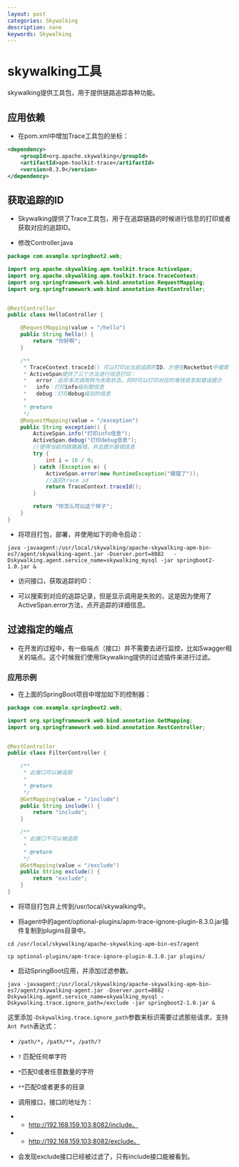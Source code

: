 ```yaml
---
layout: post
categories: Skywalking
description: none
keywords: Skywalking
---
```

# skywalking工具
skywalking提供工具包，用于提供链路追踪各种功能。

## 应用依赖

- 在pom.xml中增加Trace工具包的坐标：

```xml
<dependency>
    <groupId>org.apache.skywalking</groupId>
    <artifactId>apm-toolkit-trace</artifactId>
    <version>8.3.0</version>
</dependency>
```

## 获取追踪的ID

- Skywalking提供了Trace工具包，用于在追踪链路的时候进行信息的打印或者获取对应的追踪ID。


- 修改Controller.java

```java
package com.example.springboot2.web;

import org.apache.skywalking.apm.toolkit.trace.ActiveSpan;
import org.apache.skywalking.apm.toolkit.trace.TraceContext;
import org.springframework.web.bind.annotation.RequestMapping;
import org.springframework.web.bind.annotation.RestController;


@RestController
public class HelloController {

    @RequestMapping(value = "/hello")
    public String hello() {
        return "你好啊";
    }

    /**
     * TraceContext.traceId() 可以打印出当前追踪的ID，方便在Rocketbot中搜索
     * ActiveSpan提供了三个方法进行信息打印：
     *   error：会将本次调用转为失败状态，同时可以打印对应的堆栈信息和错误提示
     *   info：打印info级别额信息
     *   debug：打印debug级别的信息
     *
     * @return
     */
    @RequestMapping(value = "/exception")
    public String exception() {
        ActiveSpan.info("打印info信息");
        ActiveSpan.debug("打印debug信息");
        //使得当前的链路报错，并且提示报错信息
        try {
            int i = 10 / 0;
        } catch (Exception e) {
            ActiveSpan.error(new RuntimeException("报错了"));
            //返回trace id
            return TraceContext.traceId();
        }

        return "你怎么可以这个样子";
    }
}
```

- 将项目打包，部署，并使用如下的命令启动：

```shell
java -javaagent:/usr/local/skywalking/apache-skywalking-apm-bin-es7/agent/skywalking-agent.jar -Dserver.port=8082   -Dskywalking.agent.service_name=skywalking_mysql -jar springboot2-1.0.jar &
```

- 访问接口，获取追踪的ID：

- 可以搜索到对应的追踪记录，但是显示调用是失败的，这是因为使用了ActiveSpan.error方法，点开追踪的详细信息。

## 过滤指定的端点

- 在开发的过程中，有一些端点（接口）并不需要去进行监控，比如Swagger相关的端点。这个时候我们使用Skywalking提供的过滤插件来进行过滤。

### 应用示例

- 在上面的SpringBoot项目中增加如下的控制器：

```java
package com.example.springboot2.web;

import org.springframework.web.bind.annotation.GetMapping;
import org.springframework.web.bind.annotation.RestController;


@RestController
public class FilterController {

    /**
     * 此接口可以被追踪
     *
     * @return
     */
    @GetMapping(value = "/include")
    public String include() {
        return "include";
    }

    /**
     * 此接口不可以被追踪
     *
     * @return
     */
    @GetMapping(value = "/exclude")
    public String exclude() {
        return "exclude";
    }
}
```

- 将项目打包并上传到/usr/local/skywalking中。

- 将agent中的agent/optional-plugins/apm-trace-ignore-plugin-8.3.0.jar插件复制到plugins目录中。

```shell
cd /usr/local/skywalking/apache-skywalking-apm-bin-es7/agent
```

```shell
cp optional-plugins/apm-trace-ignore-plugin-8.3.0.jar plugins/
```

- 启动SpringBoot应用，并添加过滤参数。

```shell
java -javaagent:/usr/local/skywalking/apache-skywalking-apm-bin-es7/agent/skywalking-agent.jar -Dserver.port=8082 -Dskywalking.agent.service_name=skywalking_mysql -Dskywalking.trace.ignore_path=/exclude -jar springboot2-1.0.jar &
```

这里添加`-Dskywalking.trace.ignore_path`参数来标识需要过滤那些请求，支持`Ant Path`表达式：

- `/path/*`，`/path/**`，`/path/?`

- `?` 匹配任何单字符

- `*`匹配0或者任意数量的字符

- `**`匹配0或者更多的目录

- 调用接口，接口的地址为：

- - http://192.168.159.103:8082/include。

- - http://192.168.159.103:8082/exclude。

- 会发现exclude接口已经被过滤了，只有include接口能被看到。